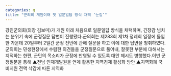 ```yaml
---
categories: g
title: "군의회 개원이래 첫 일문일답 방식 채택 ‘눈길’"
---
```

강진군의회(의장 김보미)가 개원 이래 처음으로 일문일답 방식을 채택하며, 긴장감 넘치는 분위기 속에 군정질문 답변이 진행됐다.군의회는 제283회 제1차 정례회 일정에 돌입한 가운데 20일부터 2일간 군정 전반에 관해 질문을 하고 이에 대한 답변을 청취하였다.군의회는 민생현장에서 수렴한 의견들을 군정질문으로 풀어내, 잘못한 부분에 대해서는 지적하는 한편, 군민의 목소리가 군정에 반영될 수 있도록 대안 제시도 병행했다.이번 군정질문을 통해 ▲전남 인재개발원을 연계 활용한 지역경제 활성화 방안 ▲지역화폐 국비지원 전액 삭감에 따른 지역화